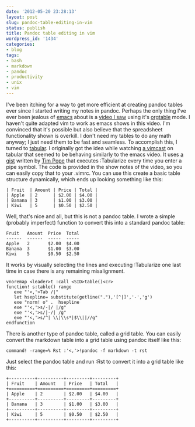 ```yaml
---
date: '2012-05-20 23:28:13'
layout: post
slug: pandoc-table-editing-in-vim
status: publish
title: Pandoc table editing in vim
wordpress_id: '1434'
categories:
- blog
tags:
- bash
- markdown
- pandoc
- productivity
- unix
- vim
---
```


I've been itching for a way to get more efficient at creating pandoc tables ever since I started writing my notes in pandoc. Perhaps the only thing I've ever been jealous of [emacs](http://www.gnu.org/software/emacs/) about is a [video I saw](http://youtu.be/EQAd41VAXWo) using it's [orgtable](http://www.gnu.org/software/emacs/manual/html_node/org/Built_002din-table-editor.html) mode. I haven't quite adapted vim to work as emacs shows in this video. I'm convinced that it's possible but also believe that the spreadsheet functionality shown is overkill. I don't need my tables to do any math anyway; I just need them to be fast and seamless. To accomplish this, I turned to [tabular](https://github.com/godlygeek/tabular).
I originally got the idea while watching [a vimcast](http://vimcasts.org/episodes/aligning-text-with-tabular-vim/) on tabular that seemed to be behaving similarly to the emacs video. It uses [a gist](https://gist.github.com/287147) written by [Tim Pope](https://github.com/tpope) that executes :Tabularize every time you enter a pipe symbol. The code is provided in the show notes of the video, so you can easily copy that to your .vimrc. You can use this create a basic table structure dynamically, which ends up looking something like this:

```
| Fruit  | Amount | Price | Total |
| Apple  | 2      | $2.00 | $4.00 |
| Banana | 3      | $1.00 | $3.00 |
| Kiwi   | 5      | $0.50 | $2.50 |
```

Well, that's nice and all, but this is not a pandoc table. I wrote a simple (probably imperfect) function to convert this into a standard pandoc table:

```
Fruit   Amount  Price  Total
------  ------  -----  -----
Apple   2       $2.00  $4.00
Banana  3       $1.00  $3.00
Kiwi    5       $0.50  $2.50
```

It works by visually selecting the lines and executing :Tabularize one last time in case there is any remaining misalignment.

```
vnoremap <leader>t :call <SID>table()<cr>
function! s:table() range
   exe "'<,'>Tab /|"
   let hsepline= substitute(getline("."),'[^|]','-','g')
   exe "norm! o" .  hsepline
   exe "'<,'>s/-|/ |/g"
   exe "'<,'>s/|-/| /g"
   exe "'<,'>s/^| \\|\\s*|$\\||//g"
endfunction
```

There is another type of pandoc table, called a grid table. You can easily convert the markdown table into a grid table using pandoc itself like this:

```
command! -range=% Rst :'<,'>!pandoc -f markdown -t rst
```

Just select the pandoc table and run :Rst to convert it into a grid table like this:

```
+----------+----------+---------+---------+
| Fruit    | Amount   | Price   | Total   |
+==========+==========+=========+=========+
| Apple    | 2        | $2.00   | $4.00   |
+----------+----------+---------+---------+
| Banana   | 3        | $1.00   | $3.00   |
+----------+----------+---------+---------+
| Kiwi     | 5        | $0.50   | $2.50   |
+----------+----------+---------+---------+
```
